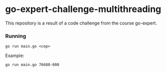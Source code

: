 # go-expert-challenge-multithreading

This repository is a result of a code challenge from the course go-expert.

### Running

```
go run main.go <cep>
```

Example:

```
go run main.go 76680-000
```

